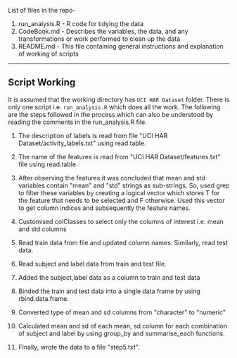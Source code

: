 List of files in the repo-
1. run_analysis.R - R code for tidying the data
2. CodeBook.md - Describes the variables, the data, and any transformations or work performed to clean up the data
3. README.md - This file containing general instructions and explanation of working of scripts

---------------------
Script Working
---------------------

It is assumed that the working directory has `UCI HAR Dataset` folder.
There is only one script i.e. `run_analysis.R` which does all the work.
The following are the steps followed in the process which can also be 
understood by reading the comments in the run_analysis.R file.

1. The description of labels is read from file "UCI HAR Dataset/activity_labels.txt" using read.table.

2. The name of the features is read from "UCI HAR Dataset/features.txt" file using read.table.

3. After observing the features it was concluded that mean and std variables contain "mean" and "std"
strings as sub-strings. So, used grep to filter these variables by creating a logical vector which stores T for
the feature that needs to be selected and F otherwise. Used this vector to get column indices and subsequently the feature names.

4. Customised colClasses to select only the columns of interest i.e. mean and std columns

5. Read train data from file and updated column names. Similarly, read test data.

6. Read subject and label data from train and test file.

7. Added the subject,label data as a column to train and test data

8. Binded the train and test data into a single data frame by using rbind.data.frame.

9. Converted type of mean and sd columns from "character" to "numeric"

10. Calculated mean and sd of each mean, sd column for each combination of subject and label
by using group_by and summarise_each functions.

11. FInally, wrote the data to a file "step5.txt".